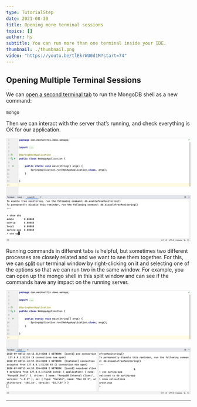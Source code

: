 ```yaml
---
type: TutorialStep
date: 2021-08-30
title: Opening more terminal sessions
topics: []
author: hs
subtitle: You can run more than one terminal inside your IDE.
thumbnail: ./thumbnail.png
video: "https://youtu.be/tlEkrWU0d1M?start=74"
---
```


## Opening Multiple Terminal Sessions

We can [open a second terminal tab](https://www.jetbrains.com/help/idea/terminal-emulator.html#new_session) to run the MongoDB shell as a new command:

`mongo`

Then we can interact with the server that’s running, and check everything is OK for our application.

![Multiple MongoDB Shell](mulitple-mongo-shell.png)

Running commands in different tabs is helpful, but sometimes two different processes are closely related and we want to see them together. For this, we can [split](https://www.jetbrains.com/help/idea/using-code-editor.html#split_screen) our terminal window by right-clicking on it and selecting one of the options so that we can run two in the same window. For example, you can open up the mongo shell in this split window and can see if the commands have any impact on the running server.

![Split Terminal View](split-terminal-view.png)

---
